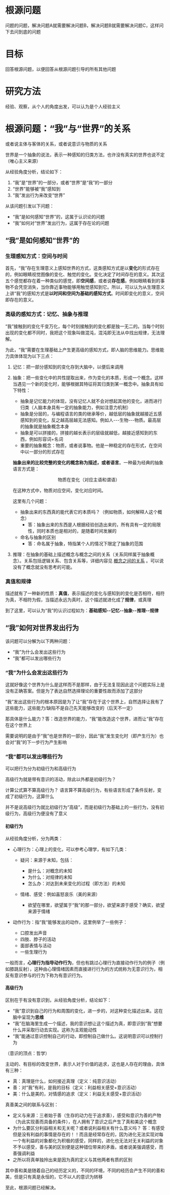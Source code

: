 # 根源问题

问题的问题，解决问题A就需要解决问题B，解决问题B就需要解决问题C，这样问下去问到底的问题

# 目标

回答根源问题，以便回答从根源问题引导的所有其他问题

# 研究方法

经验、观察，从个人的角度出发，可以认为是个人经验主义

# 根源问题：“我”与“世界”的关系

或者说主体与客体的关系，或者说意识与物质的关系

世界是一个抽象的说法，表示一种感知的归类方法，也许没有真实的世界也说不定（唯心主义来源）

从经验角度分析，结论如下：

1. “我”是“世界”的一部分，或者“世界”是“我”的一部分
2. “世界”能够被“我”感知到
3. “我”发出行为来改变“世界”

从该问题引发以下问题：

- “我”是如何感知“世界”的，这属于认识论的问题
- “我”如何对“世界”发出行为，这属于存在论的问题

## “我”是如何感知“世界”的

### 生理感知方式：空间与时间

首先，“我”存在生理意义上感知世界的方式，这类感知方式是以**变化**的形式存在的，例如眼睛视觉图像的变化、触觉的变化。变化决定了时间存在的意义。其次这五个感觉都存在着一种类似的感觉，即**空间感**，或者说**存在感**。例如眼睛看到的事物不会凭空消失，当你靠近事物能够用触觉感知到它。所以，可以认为从生理意义上讲“我”的感知方式是**以时间和空间为基础的感知方式**。时间即变化的意义，空间即存在的意义。

### 高级的感知方式：记忆、抽象与推理

“我”接触到的变化千变万化，每个时刻接触到的变化都是独一无二的。当每个时刻出现的变化都不同时，我把这个现象叫做混沌，混沌即无法从中找出规律，无法理解。

为此，“我”需要在生理基础上产生更高级的感知方式，即人脑的思维能力。思维能力具体体现为以下三点：

1. 记忆：把一部分感知到的变化存到大脑中，以便后来调用
2. 抽象：把一些变化中的共性提取出来，作为变化的本质，形成一个概念。这样当遇见一个新的变化时，能够根据其特征将其归类到某一概念中。抽象具有如下特性：

   - 抽象是记忆能力的体现，没有记忆人就不会对想起其他的变化，进而进行归类（人脑本身具有一定的抽象能力，例如注意力机制）
   - 抽象是分层的，与编程语言的类的继承等价，越低层的抽象就越接近五感感知到的变化，反之越高层越无法感知。例如人---生物---物质。最高层的抽象就是抽象概念本身
   - 抽象是可以拼接的，拼接的越长表示的层级就越低，越接近感知到的东西，例如形容词+名词
   - 重要的抽象概念：物质，或者说事物。他是一种稳定的存在形式，在空间中以一部分的形式存在

   **抽象出来的比较完整的变化的概念称为描述，或者语言**。一种最为经典的抽象语言方式是：

   <center>物质在变化（对应主语和谓语）</center>

   在这种方式中，物质对应空间，变化对应时间。

   这里有几个问题：

   - 抽象出来的东西真的能代表它的本质吗？（例如物质，如何解释人这个概念）
     - 答：抽象出来的东西是人根据经验创造出来的，所有具有一定的局限性，同时本质也是相对的，是随着时间发展的
   - 命名与抽象的区别
     - 答：命名属于抽象，特指某个人的情况下限定了抽象的范围
3. 推理：在抽象的基础上描述概念与概念之间的关系（关系同样属于抽象概念）。关系包括逻辑关系、包含关系等，详细内容见 [概念之间的关系](概念之间的关系.md) 。可以说没有了概念就没有思考的可能。

### 真值和规律

描述就有了一种新的性质：**真值**，表示描述的变化与感知到的变化是否相符，相符为真，不相符为假，当描述永远为真时，这个描述就进化成了**规律**，或真理

到了这里，可以认为“我”的认识过程如为：**基础感知--记忆--抽象--推理--规律**

## “我”如何对世界发出行为

该问题可以分解为以下两种问题：

- “我”为什么会发出这些行为
- “我”都可以发出哪些行为

### “我”为什么会发出这些行为

这就好像这个世界为什么是这样而不是那样，由于无法复现因此这个问题实际上是没有正确答案。但是为了表达自然选择理论的重要性故而添加了这部分

“我”发出这些行为的根本原因是为了让“我”存在于这个世界上，自然选择让我有了这些能力，这些能力/缺陷不是自己先天能够改变的（后天不一定）

那具体是什么能力？答：改造世界的能力，“我”能改造这个世界，进而让“我”存在在这个世界上

需要说明的是由于“我”也是世界的一部分，因此“我”发生变化时（即产生行为）也会对“我”的下一步行为产生影响

### “我”都可以发出哪些行为

可以把行为分为初级行为和高级行为

高级行为就是带有意识的活动，除此以外都是初级行为？

计算公式算不算高级行为？  语言算不算高级行为，有些语言形成了条件反射，变成了初级行为，这算什么

并不是说高级行为就比初级行为“高级”，而是初级行为基础上的一些行为，没有初级行为，高级行为便没有了意义

#### 初级行为

从经验角度分析，分为两类：

- 心理行为：心理上的变化，可以参考心理学，有如下几类：

  - 疑问：来源于未知，包括：

    - 是什么：对概念的未知
    - 为什么：对规律的未知
    - 怎么办：对达到未来变化的过程（即方法）的未知
  - 情绪、感受：例如喜怒哀乐（美的来源）

    - 欲望在哪里，欲望属于“我”的那一部分，欲望来源于感受？确实，欲望来源于情绪
- 动作行为：指“我“能够发出的动作，这里例举了一些例子：

  - 口腔发出声音
  - 四肢、脖子的活动
  - 面部表情与活动
  - 一些生理行为

一般而言，**心理行为指导动作行为**，但也有跳过心理行为直接动作行为的例子（例如膝跳反射），这种由心理情绪因素而直接进行行为的方式统称为无意识行为，相反有意识参与的行为下称为有意识行为。

#### 高级行为

区别在于有没有意识到，从经验角度分析，结论如下：

- “我”意识到自己的行为和周围的变化，进一步的，对这种变化描述出来。这在脑中呈现为**思维**
- “我”在脑海里生成一个描述，我的意识想让这个描述为真，即意识到“我”想要什么并采取行动去实现。这称为主观能动性
- “我”能通过意识控制自己的行动，即控制自己做什么。这说明意识可以控制行为

（意识的顶点：哲学）

主动的、有目标的改变世界，表示人对于价值的追求，这也是人存在的理由，具体有三种：

- 真：真理是什么，如何接近真理（定义：纯意识活动）
- 善：对“我”有利，是我的目标（定义：利益相关感受+意识活动）
- 美：什么是美的，对情感的追求（定义：利益无关感受+意识活动）

真善美之间的联系与区别：

- 定义与来源：三者始于善（生存的动力在于追求善），感受和意识为善的产物（为此实现善而具备的条件），在人拥有了意识之后产生了真和美这个概念
- 为什么要区分利益相关和无关呢？或者说利益相关有什么意义吗？ 答：有感受但是没有利益的事情是存在的！！而且是经常存在的，因为进化无法实现对每一个有利益的对象都化为积极的感受，同样的，进化也无法对无关利益的对象不予以感受，善与美的区别便是这种错位带来的矛盾，或者说美强调感受，而善强调利益
- 之所以将真单独拎出来是因为真的定义与其他两者有质的区别

其中善和美是随着自己的经历定义的，不同的环境，不同的经历会产生不同的善和美，但是只有真是永恒的，它不以人的意识为转移

至此，根源问题已经解决。
